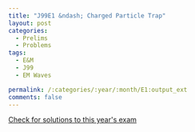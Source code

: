 ```yaml
---
title: "J99E1 &ndash; Charged Particle Trap"
layout: post
categories:
  - Prelims
  - Problems
tags:
  - E&M
  - J99
  - EM Waves

permalink: /:categories/:year/:month/E1:output_ext
comments: false
---
```

<object data="1999J1E.pdf" type="application/pdf" width="100%" height="500"></object>
<div class="message"><a href='https://princetonprelim.com/prelim/2/'>Check for solutions to this year's exam</a></div>